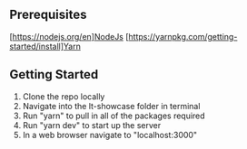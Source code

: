 ## Prerequisites
[https://nodejs.org/en]NodeJs
[https://yarnpkg.com/getting-started/install]Yarn

## Getting Started
1. Clone the repo locally
2. Navigate into the lt-showcase folder in terminal
3. Run "yarn" to pull in all of the packages required
4. Run "yarn dev" to start up the server
5. In a web browser navigate to "localhost:3000"